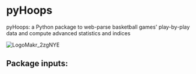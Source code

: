 # pyHoops
pyHoops: a Python package to web-parse basketball games' play-by-play data and compute advanced statistics and indices

![LogoMakr_2zgNYE](https://user-images.githubusercontent.com/55788224/65873275-f52afe80-e382-11e9-81aa-f28caf32f5c9.png)

## Package inputs:

